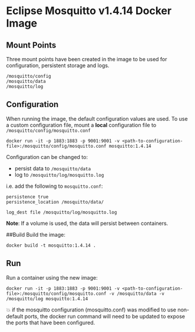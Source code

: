 # Eclipse Mosquitto v1.4.14 Docker Image

## Mount Points

Three mount points have been created in the image to be used for configuration, persistent storage and logs.
```
/mosquitto/config
/mosquitto/data
/mosquitto/log
```


## Configuration

When running the image, the default configuration values are used. 
To use a custom configuration file, mount a **local** configuration file to `/mosquitto/config/mosquitto.conf`
```
docker run -it -p 1883:1883 -p 9001:9001 -v <path-to-configuration-file>:/mosquitto/config/mosquitto.conf mosquitto:1.4.14
```

Configuration can be changed to:

* persist data to `/mosquitto/data` 
* log to `/mosquitto/log/mosquitto.log`

i.e. add the following to `mosquitto.conf`:
```
persistence true
persistence_location /mosquitto/data/

log_dest file /mosquitto/log/mosquitto.log
```

**Note**: If a volume is used, the data will persist between containers.

##Build
Build the image:
```
docker build -t mosquitto:1.4.14 .
```

## Run
Run a container using the new image:
```
docker run -it -p 1883:1883 -p 9001:9001 -v <path-to-configuration-file>:/mosquitto/config/mosquitto.conf -v /mosquitto/data -v /mosquitto/log mosquitto:1.4.14
```
:boom: if the mosquitto configuration (mosquitto.conf) was modified
to use non-default ports, the docker run command will need to be updated
to expose the ports that have been configured.
